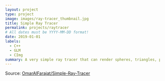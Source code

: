 ```yaml
---
layout: project
type: project
image: images/ray-tracer_thumbnail.jpg
title: Simple Ray Tracer
permalink: projects/raytracer
# All dates must be YYYY-MM-DD format!
date: 2019-01-01
labels:
  - C++
  - GLM
  - CImg
summary: A very simple ray tracer that can render spheres, triangles, planes, and meshes.
---
```

Source: <a href="https://github.com/OmarAlFarajat/Simple-Ray-Tracer"><i class="large github icon"></i>OmarAlFarajat/Simple-Ray-Tracer</a>